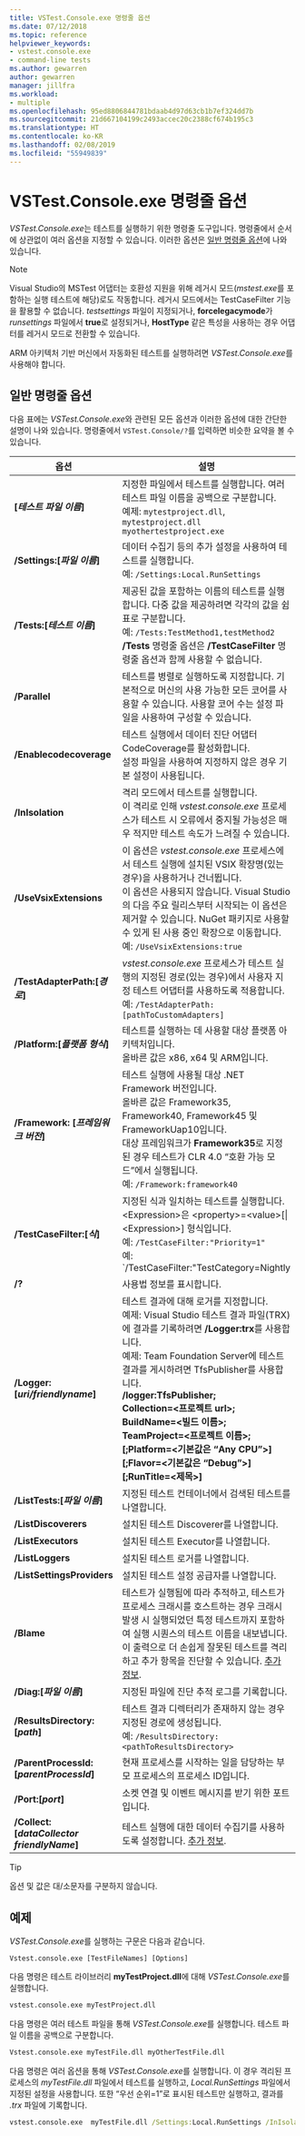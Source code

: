 ```yaml
---
title: VSTest.Console.exe 명령줄 옵션
ms.date: 07/12/2018
ms.topic: reference
helpviewer_keywords:
- vstest.console.exe
- command-line tests
ms.author: gewarren
author: gewarren
manager: jillfra
ms.workload:
- multiple
ms.openlocfilehash: 95ed8806844781bdaab4d97d63cb1b7ef324dd7b
ms.sourcegitcommit: 21d667104199c2493accec20c2388cf674b195c3
ms.translationtype: HT
ms.contentlocale: ko-KR
ms.lasthandoff: 02/08/2019
ms.locfileid: "55949839"
---
```

# <a name="vstestconsoleexe-command-line-options"></a>VSTest.Console.exe 명령줄 옵션

*VSTest.Console.exe*는 테스트를 실행하기 위한 명령줄 도구입니다. 명령줄에서 순서에 상관없이 여러 옵션을 지정할 수 있습니다. 이러한 옵션은 [일반 명령줄 옵션](#general-command-line-options)에 나와 있습니다.

> [!NOTE]
> Visual Studio의 MSTest 어댑터는 호환성 지원을 위해 레거시 모드(*mstest.exe*를 포함하는 실행 테스트에 해당)로도 작동합니다. 레거시 모드에서는 TestCaseFilter 기능을 활용할 수 없습니다. *testsettings* 파일이 지정되거나, **forcelegacymode**가 *runsettings* 파일에서 **true**로 설정되거나, **HostType** 같은 특성을 사용하는 경우 어댑터를 레거시 모드로 전환할 수 있습니다.
>
> ARM 아키텍처 기반 머신에서 자동화된 테스트를 실행하려면 *VSTest.Console.exe*를 사용해야 합니다.

## <a name="general-command-line-options"></a>일반 명령줄 옵션

다음 표에는 *VSTest.Console.exe*와 관련된 모든 옵션과 이러한 옵션에 대한 간단한 설명이 나와 있습니다. 명령줄에서 `VSTest.Console/?`를 입력하면 비슷한 요약을 볼 수 있습니다.

| 옵션 | 설명 |
|---|---|
|**[*테스트 파일 이름*]**|지정한 파일에서 테스트를 실행합니다. 여러 테스트 파일 이름을 공백으로 구분합니다.<br />예제: `mytestproject.dll`, `mytestproject.dll myothertestproject.exe`|
|**/Settings:[*파일 이름*]**|데이터 수집기 등의 추가 설정을 사용하여 테스트를 실행합니다.<br />예: `/Settings:Local.RunSettings`|
|**/Tests:[*테스트 이름*]**|제공된 값을 포함하는 이름의 테스트를 실행합니다. 다중 값을 제공하려면 각각의 값을 쉼표로 구분합니다.<br />예: `/Tests:TestMethod1,testMethod2`<br />**/Tests** 명령줄 옵션은 **/TestCaseFilter** 명령줄 옵션과 함께 사용할 수 없습니다.|
|**/Parallel**|테스트를 병렬로 실행하도록 지정합니다. 기본적으로 머신의 사용 가능한 모든 코어를 사용할 수 있습니다. 사용할 코어 수는 설정 파일을 사용하여 구성할 수 있습니다.|
|**/Enablecodecoverage**|테스트 실행에서 데이터 진단 어댑터 CodeCoverage를 활성화합니다.<br />설정 파일을 사용하여 지정하지 않은 경우 기본 설정이 사용됩니다.|
|**/InIsolation**|격리 모드에서 테스트를 실행합니다.<br />이 격리로 인해 *vstest.console.exe* 프로세스가 테스트 시 오류에서 중지될 가능성은 매우 적지만 테스트 속도가 느려질 수 있습니다.|
|**/UseVsixExtensions**|이 옵션은 *vstest.console.exe* 프로세스에서 테스트 실행에 설치된 VSIX 확장명(있는 경우)을 사용하거나 건너뜁니다.<br />이 옵션은 사용되지 않습니다. Visual Studio의 다음 주요 릴리스부터 시작되는 이 옵션은 제거할 수 있습니다. NuGet 패키지로 사용할 수 있게 된 사용 중인 확장으로 이동합니다.<br />예: `/UseVsixExtensions:true`|
|**/TestAdapterPath:[*경로*]**|*vstest.console.exe* 프로세스가 테스트 실행의 지정된 경로(있는 경우)에서 사용자 지정 테스트 어댑터를 사용하도록 적용합니다.<br />예: `/TestAdapterPath:[pathToCustomAdapters]`|
|**/Platform:[*플랫폼 형식*]**|테스트를 실행하는 데 사용할 대상 플랫폼 아키텍처입니다.<br />올바른 값은 x86, x64 및 ARM입니다.|
|**/Framework: [*프레임워크 버전*]**|테스트 실행에 사용될 대상 .NET Framework 버전입니다.<br />올바른 값은 Framework35, Framework40, Framework45 및 FrameworkUap10입니다.<br />대상 프레임워크가 **Framework35**로 지정된 경우 테스트가 CLR 4.0 “호환 가능 모드”에서 실행됩니다.<br />예: `/Framework:framework40`|
|**/TestCaseFilter:[*식*]**|지정된 식과 일치하는 테스트를 실행합니다.<br /><Expression\>은 <property\>=<value\>[\|<Expression\>] 형식입니다.<br />예: `/TestCaseFilter:"Priority=1"`<br />예: `/TestCaseFilter:"TestCategory=Nightly|FullyQualifiedName=Namespace.ClassName.MethodName"`<br />**/TestCaseFilter** 명령줄 옵션은 **/Tests** 명령줄 옵션과 함께 사용할 수 없습니다. <br />식 만들기 및 사용에 대한 정보는 [TestCase 필터](https://github.com/Microsoft/vstest-docs/blob/master/docs/filter.md)를 참조하세요.|
|**/?**|사용법 정보를 표시합니다.|
|**/Logger:[*uri/friendlyname*]**|테스트 결과에 대해 로거를 지정합니다.<br />예제: Visual Studio 테스트 결과 파일(TRX)에 결과를 기록하려면 **/Logger:trx**를 사용합니다.<br />예제: Team Foundation Server에 테스트 결과를 게시하려면 TfsPublisher를 사용합니다.<br />**/logger:TfsPublisher;**<br />**Collection=<프로젝트 url\>;**<br />**BuildName=<빌드 이름\>;**<br />**TeamProject=<프로젝트 이름\>;**<br />**[;Platform=<기본값은 “Any CPU”>]**<br />**[;Flavor=<기본값은 “Debug”>]**<br />**[;RunTitle=<제목\>]**|
|**/ListTests:[*파일 이름*]**|지정된 테스트 컨테이너에서 검색된 테스트를 나열합니다.|
|**/ListDiscoverers**|설치된 테스트 Discoverer를 나열합니다.|
|**/ListExecutors**|설치된 테스트 Executor를 나열합니다.|
|**/ListLoggers**|설치된 테스트 로거를 나열합니다.|
|**/ListSettingsProviders**|설치된 테스트 설정 공급자를 나열합니다.|
|**/Blame**|테스트가 실행됨에 따라 추적하고, 테스트가 프로세스 크래시를 호스트하는 경우 크래시 발생 시 실행되었던 특정 테스트까지 포함하여 실행 시퀀스의 테스트 이름을 내보냅니다. 이 출력으로 더 손쉽게 잘못된 테스트를 격리하고 추가 항목을 진단할 수 있습니다. [추가 정보](https://github.com/Microsoft/vstest-docs/blob/master/docs/extensions/blame-datacollector.md).|
|**/Diag:[*파일 이름*]**|지정된 파일에 진단 추적 로그를 기록합니다.|
|**/ResultsDirectory:[*path*]**|테스트 결과 디렉터리가 존재하지 않는 경우 지정된 경로에 생성됩니다.<br />예: `/ResultsDirectory:<pathToResultsDirectory>`|
|**/ParentProcessId:[*parentProcessId*]**|현재 프로세스를 시작하는 일을 담당하는 부모 프로세스의 프로세스 ID입니다.|
|**/Port:[*port*]**|소켓 연결 및 이벤트 메시지를 받기 위한 포트입니다.|
|**/Collect:[*dataCollector friendlyName*]**|테스트 실행에 대한 데이터 수집기를 사용하도록 설정합니다. [추가 정보](https://aka.ms/vstest-collect).|

> [!TIP]
> 옵션 및 값은 대/소문자를 구분하지 않습니다.

## <a name="examples"></a>예제

*VSTest.Console.exe*를 실행하는 구문은 다음과 같습니다.

`Vstest.console.exe [TestFileNames] [Options]`

다음 명령은 테스트 라이브러리 **myTestProject.dll**에 대해 *VSTest.Console.exe*를 실행합니다.

```cmd
vstest.console.exe myTestProject.dll
```

다음 명령은 여러 테스트 파일을 통해 *VSTest.Console.exe*를 실행합니다. 테스트 파일 이름을 공백으로 구분합니다.

```cmd
Vstest.console.exe myTestFile.dll myOtherTestFile.dll
```

다음 명령은 여러 옵션을 통해 *VSTest.Console.exe*를 실행합니다. 이 경우 격리된 프로세스의 *myTestFile.dll* 파일에서 테스트를 실행하고, *Local.RunSettings* 파일에서 지정된 설정을 사용합니다. 또한 “우선 순위=1”로 표시된 테스트만 실행하고, 결과를 *.trx* 파일에 기록합니다.

```cmd
vstest.console.exe  myTestFile.dll /Settings:Local.RunSettings /InIsolation /TestCaseFilter:"Priority=1" /Logger:trx
```
